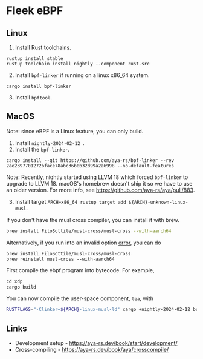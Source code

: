 # Fleek eBPF

## Linux

1. Install Rust toolchains.

```
rustup install stable
rustup toolchain install nightly --component rust-src
```

2. Install `bpf-linker` if running on a linux x86_64 system.

```
cargo install bpf-linker
```

3. Install `bpftool`.

## MacOS

Note: since eBPF is a Linux feature, you can only build.

1. Install `nightly-2024-02-12 `.
2. Install the `bpf-linker`. 

```
cargo install --git https://github.com/aya-rs/bpf-linker --rev 2ae2397701272bface78abc36b0b32d99a2a6998 --no-default-features
```

Note: Recently, nightly started using LLVM 18 which forced `bpf-linker` to upgrade to LLVM 18.
macOS's homebrew doesn't ship it so we have to use an older version.
For more info, see https://github.com/aya-rs/aya/pull/883.

3. Install target `ARCH=x86_64
   rustup target add ${ARCH}-unknown-linux-musl`.

If you don't have the musl cross compiler, you can install it with brew.

```bash
brew install FiloSottile/musl-cross/musl-cross --with-aarch64
```
Alternatively, if you run into an invalid option [error](https://github.com/FiloSottile/homebrew-musl-cross/issues/17#issuecomment-1817163468), you can do
```
brew install FiloSottile/musl-cross/musl-cross
brew reinstall musl-cross --with-aarch64
```

First compile the ebpf program into bytecode. For example,

```rust
cd xdp
cargo build
```

You can now compile the user-space component, `tea`, with 

```bash
RUSTFLAGS="-Clinker=${ARCH}-linux-musl-ld" cargo +nightly-2024-02-12 build --target=${ARCH}-unknown-linux-musl
```

## Links

* Development setup  - https://aya-rs.dev/book/start/development/
* Cross-compiling - https://aya-rs.dev/book/aya/crosscompile/